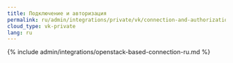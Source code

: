 ```yaml
---
title: Подключение и авторизация
permalink: ru/admin/integrations/private/vk/сonnection-and-authorization.html
cloud_type: vk-private
lang: ru
---
```


{% include admin/integrations/openstack-based-connection-ru.md %}
